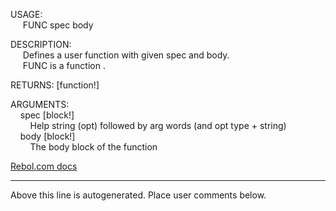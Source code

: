 USAGE:  
&nbsp;&nbsp;&nbsp;&nbsp;&nbsp;FUNC&nbsp;spec&nbsp;body&nbsp;  
  
DESCRIPTION:  
&nbsp;&nbsp;&nbsp;&nbsp;&nbsp;Defines&nbsp;a&nbsp;user&nbsp;function&nbsp;with&nbsp;given&nbsp;spec&nbsp;and&nbsp;body.  
&nbsp;&nbsp;&nbsp;&nbsp;&nbsp;FUNC&nbsp;is&nbsp;a&nbsp;function&nbsp;.  
  
RETURNS:&nbsp;[function!]  
  
ARGUMENTS:  
&nbsp;&nbsp;&nbsp;&nbsp;spec&nbsp;[block!]  
&nbsp;&nbsp;&nbsp;&nbsp;&nbsp;&nbsp;&nbsp;&nbsp;Help&nbsp;string&nbsp;(opt)&nbsp;followed&nbsp;by&nbsp;arg&nbsp;words&nbsp;(and&nbsp;opt&nbsp;type&nbsp;+&nbsp;string)  
&nbsp;&nbsp;&nbsp;&nbsp;body&nbsp;[block!]  
&nbsp;&nbsp;&nbsp;&nbsp;&nbsp;&nbsp;&nbsp;&nbsp;The&nbsp;body&nbsp;block&nbsp;of&nbsp;the&nbsp;function  

[Rebol.com docs](http://www.rebol.com/r3/docs/functions/func.html)
___
Above this line is autogenerated. Place user comments below.